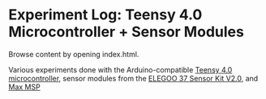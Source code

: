 # Experiment Log: Teensy 4.0 Microcontroller + Sensor Modules

Browse content by opening index.html.

Various experiments done with the Arduino-compatible [Teensy 4.0 microcontroller](https://www.pjrc.com/store/teensy40.html), sensor modules from the [ELEGOO 37 Sensor Kit V2.0](https://www.amazon.com/ELEGOO-Upgraded-Tutorial-Compatible-MEGA2560/dp/B01MG49ZQ5), and [Max MSP](https://cycling74.com/)